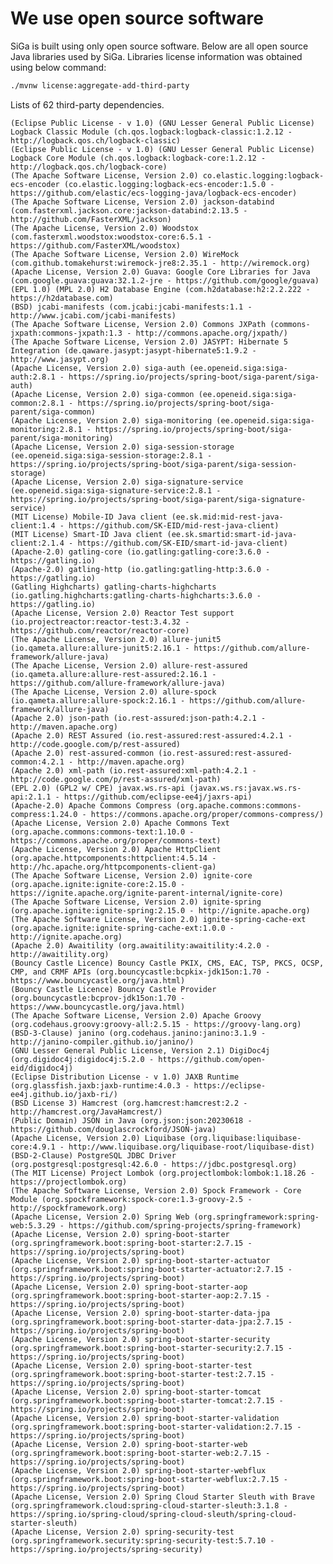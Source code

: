 # We use open source software
SiGa is built using only open source software. Below are all open source Java libraries used by SiGa. 
Libraries license information was obtained using below command:

```bash
./mvnw license:aggregate-add-third-party
```

Lists of 62 third-party dependencies.

    (Eclipse Public License - v 1.0) (GNU Lesser General Public License) Logback Classic Module (ch.qos.logback:logback-classic:1.2.12 - http://logback.qos.ch/logback-classic)
    (Eclipse Public License - v 1.0) (GNU Lesser General Public License) Logback Core Module (ch.qos.logback:logback-core:1.2.12 - http://logback.qos.ch/logback-core)
    (The Apache Software License, Version 2.0) co.elastic.logging:logback-ecs-encoder (co.elastic.logging:logback-ecs-encoder:1.5.0 - https://github.com/elastic/ecs-logging-java/logback-ecs-encoder)
    (The Apache Software License, Version 2.0) jackson-databind (com.fasterxml.jackson.core:jackson-databind:2.13.5 - http://github.com/FasterXML/jackson)
    (The Apache License, Version 2.0) Woodstox (com.fasterxml.woodstox:woodstox-core:6.5.1 - https://github.com/FasterXML/woodstox)
    (The Apache Software License, Version 2.0) WireMock (com.github.tomakehurst:wiremock-jre8:2.35.1 - http://wiremock.org)
    (Apache License, Version 2.0) Guava: Google Core Libraries for Java (com.google.guava:guava:32.1.2-jre - https://github.com/google/guava)
    (EPL 1.0) (MPL 2.0) H2 Database Engine (com.h2database:h2:2.2.222 - https://h2database.com)
    (BSD) jcabi-manifests (com.jcabi:jcabi-manifests:1.1 - http://www.jcabi.com/jcabi-manifests)
    (The Apache Software License, Version 2.0) Commons JXPath (commons-jxpath:commons-jxpath:1.3 - http://commons.apache.org/jxpath/)
    (The Apache Software License, Version 2.0) JASYPT: Hibernate 5 Integration (de.qaware.jasypt:jasypt-hibernate5:1.9.2 - http://www.jasypt.org)
    (Apache License, Version 2.0) siga-auth (ee.openeid.siga:siga-auth:2.8.1 - https://spring.io/projects/spring-boot/siga-parent/siga-auth)
    (Apache License, Version 2.0) siga-common (ee.openeid.siga:siga-common:2.8.1 - https://spring.io/projects/spring-boot/siga-parent/siga-common)
    (Apache License, Version 2.0) siga-monitoring (ee.openeid.siga:siga-monitoring:2.8.1 - https://spring.io/projects/spring-boot/siga-parent/siga-monitoring)
    (Apache License, Version 2.0) siga-session-storage (ee.openeid.siga:siga-session-storage:2.8.1 - https://spring.io/projects/spring-boot/siga-parent/siga-session-storage)
    (Apache License, Version 2.0) siga-signature-service (ee.openeid.siga:siga-signature-service:2.8.1 - https://spring.io/projects/spring-boot/siga-parent/siga-signature-service)
    (MIT License) Mobile-ID Java client (ee.sk.mid:mid-rest-java-client:1.4 - https://github.com/SK-EID/mid-rest-java-client)
    (MIT License) Smart-ID Java client (ee.sk.smartid:smart-id-java-client:2.1.4 - https://github.com/SK-EID/smart-id-java-client)
    (Apache-2.0) gatling-core (io.gatling:gatling-core:3.6.0 - https://gatling.io)
    (Apache-2.0) gatling-http (io.gatling:gatling-http:3.6.0 - https://gatling.io)
    (Gatling Highcharts) gatling-charts-highcharts (io.gatling.highcharts:gatling-charts-highcharts:3.6.0 - https://gatling.io)
    (Apache License, Version 2.0) Reactor Test support (io.projectreactor:reactor-test:3.4.32 - https://github.com/reactor/reactor-core)
    (The Apache License, Version 2.0) allure-junit5 (io.qameta.allure:allure-junit5:2.16.1 - https://github.com/allure-framework/allure-java)
    (The Apache License, Version 2.0) allure-rest-assured (io.qameta.allure:allure-rest-assured:2.16.1 - https://github.com/allure-framework/allure-java)
    (The Apache License, Version 2.0) allure-spock (io.qameta.allure:allure-spock:2.16.1 - https://github.com/allure-framework/allure-java)
    (Apache 2.0) json-path (io.rest-assured:json-path:4.2.1 - http://maven.apache.org)
    (Apache 2.0) REST Assured (io.rest-assured:rest-assured:4.2.1 - http://code.google.com/p/rest-assured)
    (Apache 2.0) rest-assured-common (io.rest-assured:rest-assured-common:4.2.1 - http://maven.apache.org)
    (Apache 2.0) xml-path (io.rest-assured:xml-path:4.2.1 - http://code.google.com/p/rest-assured/xml-path)
    (EPL 2.0) (GPL2 w/ CPE) javax.ws.rs-api (javax.ws.rs:javax.ws.rs-api:2.1.1 - https://github.com/eclipse-ee4j/jaxrs-api)
    (Apache-2.0) Apache Commons Compress (org.apache.commons:commons-compress:1.24.0 - https://commons.apache.org/proper/commons-compress/)
    (Apache License, Version 2.0) Apache Commons Text (org.apache.commons:commons-text:1.10.0 - https://commons.apache.org/proper/commons-text)
    (Apache License, Version 2.0) Apache HttpClient (org.apache.httpcomponents:httpclient:4.5.14 - http://hc.apache.org/httpcomponents-client-ga)
    (The Apache Software License, Version 2.0) ignite-core (org.apache.ignite:ignite-core:2.15.0 - https://ignite.apache.org/ignite-parent-internal/ignite-core)
    (The Apache Software License, Version 2.0) ignite-spring (org.apache.ignite:ignite-spring:2.15.0 - http://ignite.apache.org)
    (The Apache Software License, Version 2.0) ignite-spring-cache-ext (org.apache.ignite:ignite-spring-cache-ext:1.0.0 - http://ignite.apache.org)
    (Apache 2.0) Awaitility (org.awaitility:awaitility:4.2.0 - http://awaitility.org)
    (Bouncy Castle Licence) Bouncy Castle PKIX, CMS, EAC, TSP, PKCS, OCSP, CMP, and CRMF APIs (org.bouncycastle:bcpkix-jdk15on:1.70 - https://www.bouncycastle.org/java.html)
    (Bouncy Castle Licence) Bouncy Castle Provider (org.bouncycastle:bcprov-jdk15on:1.70 - https://www.bouncycastle.org/java.html)
    (The Apache Software License, Version 2.0) Apache Groovy (org.codehaus.groovy:groovy-all:2.5.15 - https://groovy-lang.org)
    (BSD-3-Clause) janino (org.codehaus.janino:janino:3.1.9 - http://janino-compiler.github.io/janino/)
    (GNU Lesser General Public License, Version 2.1) DigiDoc4j (org.digidoc4j:digidoc4j:5.2.0 - https://github.com/open-eid/digidoc4j)
    (Eclipse Distribution License - v 1.0) JAXB Runtime (org.glassfish.jaxb:jaxb-runtime:4.0.3 - https://eclipse-ee4j.github.io/jaxb-ri/)
    (BSD License 3) Hamcrest (org.hamcrest:hamcrest:2.2 - http://hamcrest.org/JavaHamcrest/)
    (Public Domain) JSON in Java (org.json:json:20230618 - https://github.com/douglascrockford/JSON-java)
    (Apache License, Version 2.0) Liquibase (org.liquibase:liquibase-core:4.9.1 - http://www.liquibase.org/liquibase-root/liquibase-dist)
    (BSD-2-Clause) PostgreSQL JDBC Driver (org.postgresql:postgresql:42.6.0 - https://jdbc.postgresql.org)
    (The MIT License) Project Lombok (org.projectlombok:lombok:1.18.26 - https://projectlombok.org)
    (The Apache Software License, Version 2.0) Spock Framework - Core Module (org.spockframework:spock-core:1.3-groovy-2.5 - http://spockframework.org)
    (Apache License, Version 2.0) Spring Web (org.springframework:spring-web:5.3.29 - https://github.com/spring-projects/spring-framework)
    (Apache License, Version 2.0) spring-boot-starter (org.springframework.boot:spring-boot-starter:2.7.15 - https://spring.io/projects/spring-boot)
    (Apache License, Version 2.0) spring-boot-starter-actuator (org.springframework.boot:spring-boot-starter-actuator:2.7.15 - https://spring.io/projects/spring-boot)
    (Apache License, Version 2.0) spring-boot-starter-aop (org.springframework.boot:spring-boot-starter-aop:2.7.15 - https://spring.io/projects/spring-boot)
    (Apache License, Version 2.0) spring-boot-starter-data-jpa (org.springframework.boot:spring-boot-starter-data-jpa:2.7.15 - https://spring.io/projects/spring-boot)
    (Apache License, Version 2.0) spring-boot-starter-security (org.springframework.boot:spring-boot-starter-security:2.7.15 - https://spring.io/projects/spring-boot)
    (Apache License, Version 2.0) spring-boot-starter-test (org.springframework.boot:spring-boot-starter-test:2.7.15 - https://spring.io/projects/spring-boot)
    (Apache License, Version 2.0) spring-boot-starter-tomcat (org.springframework.boot:spring-boot-starter-tomcat:2.7.15 - https://spring.io/projects/spring-boot)
    (Apache License, Version 2.0) spring-boot-starter-validation (org.springframework.boot:spring-boot-starter-validation:2.7.15 - https://spring.io/projects/spring-boot)
    (Apache License, Version 2.0) spring-boot-starter-web (org.springframework.boot:spring-boot-starter-web:2.7.15 - https://spring.io/projects/spring-boot)
    (Apache License, Version 2.0) spring-boot-starter-webflux (org.springframework.boot:spring-boot-starter-webflux:2.7.15 - https://spring.io/projects/spring-boot)
    (Apache License, Version 2.0) Spring Cloud Starter Sleuth with Brave (org.springframework.cloud:spring-cloud-starter-sleuth:3.1.8 - https://spring.io/spring-cloud/spring-cloud-sleuth/spring-cloud-starter-sleuth)
    (Apache License, Version 2.0) spring-security-test (org.springframework.security:spring-security-test:5.7.10 - https://spring.io/projects/spring-security)
